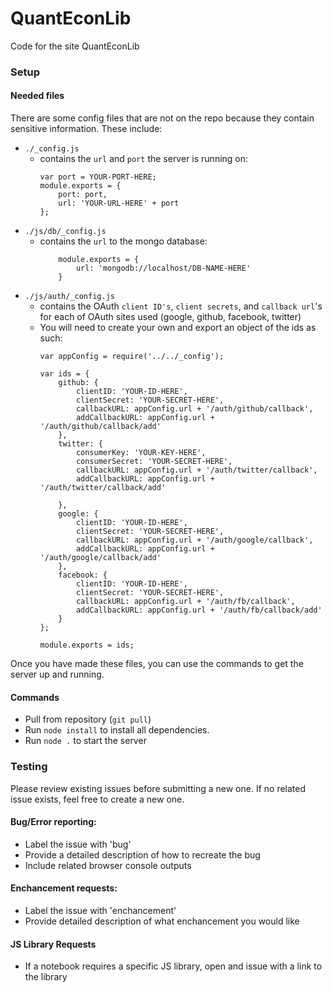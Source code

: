 # QuantEconLib
Code for the site QuantEconLib

### Setup
#### Needed files
There are some config files that are not on the repo because they contain sensitive information. These include:
* `./_config.js`
    * contains the `url` and `port` the server is running on:
        ```
        var port = YOUR-PORT-HERE;
        module.exports = {
            port: port,
            url: 'YOUR-URL-HERE' + port
        };
* `./js/db/_config.js`
    * contains the `url` to the mongo database:
        ```
            module.exports = {
                url: 'mongodb://localhost/DB-NAME-HERE'
            }
* `./js/auth/_config.js`
    * contains the OAuth `client ID's`, `client secrets`, and `callback url`'s for each of OAuth sites used (google, github, facebook, twitter)
    * You will need to create your own and export an object of the ids as such:
        ```
        var appConfig = require('../../_config');

        var ids = {
            github: {
                clientID: 'YOUR-ID-HERE',
                clientSecret: 'YOUR-SECRET-HERE',
                callbackURL: appConfig.url + '/auth/github/callback',
                addCallbackURL: appConfig.url + '/auth/github/callback/add'
            },
            twitter: {
                consumerKey: 'YOUR-KEY-HERE',
                consumerSecret: 'YOUR-SECRET-HERE',
                callbackURL: appConfig.url + '/auth/twitter/callback',
                addCallbackURL: appConfig.url + '/auth/twitter/callback/add'

            },
            google: {
                clientID: 'YOUR-ID-HERE',
                clientSecret: 'YOUR-SECRET-HERE',
                callbackURL: appConfig.url + '/auth/google/callback',
                addCallbackURL: appConfig.url + '/auth/google/callback/add'
            },
            facebook: {
                clientID: 'YOUR-ID-HERE',
                clientSecret: 'YOUR-SECRET-HERE',
                callbackURL: appConfig.url + '/auth/fb/callback',
                addCallbackURL: appConfig.url + '/auth/fb/callback/add'
            }
        };

        module.exports = ids;

Once you have made these files, you can use the commands to get the server up and running.

#### Commands 
* Pull from repository (`git pull`)
* Run `node install` to install all dependencies.
* Run `node .` to start the server

### Testing
Please review existing issues before submitting a new one. If no related issue exists, feel free to create a new one.
#### Bug/Error reporting:
* Label the issue with 'bug'
* Provide a detailed description of how to recreate the bug
* Include related browser console outputs
#### Enchancement requests:
* Label the issue with 'enchancement'
* Provide detailed description of what enchancement you would like
#### JS Library Requests
* If a notebook requires a specific JS library, open and issue with a link to the library
